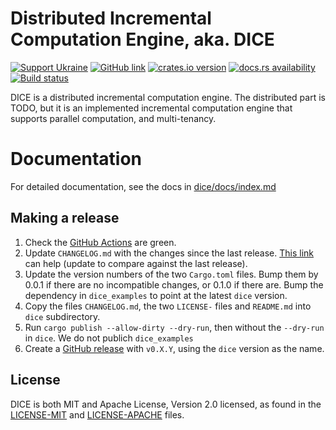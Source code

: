 # Distributed Incremental Computation Engine, aka. DICE

[![Support Ukraine](https://img.shields.io/badge/Support-Ukraine-FFD500?style=flat&labelColor=005BBB)](https://opensource.fb.com/support-ukraine)
[![GitHub link](https://img.shields.io/badge/GitHub-facebookincubator%2Fdice-blue.svg)](https://github.com/facebookincubator/dice)
[![crates.io version](https://img.shields.io/crates/v/dice.svg)](https://crates.io/crates/dice)
[![docs.rs availability](https://img.shields.io/docsrs/dice?label=docs.rs)](https://docs.rs/dice/)
[![Build status](https://img.shields.io/github/workflow/status/facebookincubator/dice/ci.svg)](https://github.com/facebookincubator/dice/actions)

DICE is a distributed incremental computation engine. The distributed part is TODO, but it is an implemented
incremental computation engine that supports parallel computation, and multi-tenancy.

# Documentation
For detailed documentation, see the docs in [dice/docs/index.md](dice/docs/index.md)

## Making a release

1. Check the [GitHub Actions](https://github.com/facebookincubator/dice/actions) are green.
2. Update `CHANGELOG.md` with the changes since the last release. [This link](https://github.com/facebookincubator/dice/compare/v0.1.0...main) can help (update to compare against the last release).
3. Update the version numbers of the two `Cargo.toml` files. Bump them by 0.0.1 if there are no incompatible changes, or 0.1.0 if there are. Bump the dependency in `dice_examples` to point at the latest `dice` version.
4. Copy the files `CHANGELOG.md`, the two `LICENSE-` files and `README.md` into `dice` subdirectory.
5. Run `cargo publish --allow-dirty --dry-run`, then without the `--dry-run` in `dice`. We do not publich `dice_examples`
6. Create a [GitHub release](https://github.com/facebookincubator/dice/releases/new) with `v0.X.Y`, using the `dice` version as the name.

## License

DICE is both MIT and Apache License, Version 2.0 licensed, as found in the [LICENSE-MIT](LICENSE-MIT) and [LICENSE-APACHE](LICENSE-APACHE) files.
